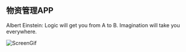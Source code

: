 ## 物资管理APP

Albert Einstein: Logic will get you from A to B. Imagination will take you everywhere.

![ScreenGif](https://gitlab.com/leyan95/material_manage_app/raw/master/assets/screen_gif/materialManagement.gif)